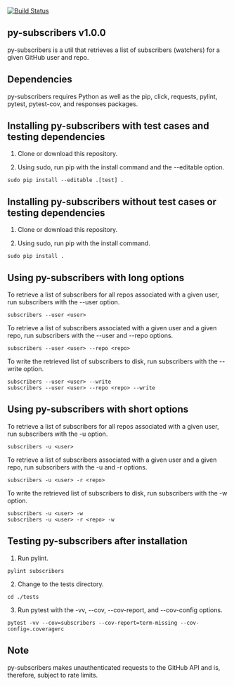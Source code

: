 [![Build Status](https://travis-ci.com/critical-path/py-subscribers.svg?branch=master)](https://travis-ci.com/critical-path/py-subscribers)

## py-subscribers v1.0.0

py-subscribers is a util that retrieves a list of subscribers (watchers) for a given GitHub user and repo.


## Dependencies

py-subscribers requires Python as well as the pip, click, requests, pylint, pytest, pytest-cov, and responses packages.


## Installing py-subscribers with test cases and testing dependencies

1. Clone or download this repository.

2. Using sudo, run pip with the install command and the --editable option.

```
sudo pip install --editable .[test] .
```


## Installing py-subscribers without test cases or testing dependencies

1. Clone or download this repository.

2. Using sudo, run pip with the install command.

```
sudo pip install .
```


## Using py-subscribers with long options

To retrieve a list of subscribers for all repos associated with a given user, run subscribers with the --user option.

```
subscribers --user <user>
```

To retrieve a list of subscribers associated with a given user and a given repo, run subscribers with the --user and --repo options.

```
subscribers --user <user> --repo <repo>
```

To write the retrieved list of subscribers to disk, run subscribers with the --write option.

```
subscribers --user <user> --write
subscribers --user <user> --repo <repo> --write
```


## Using py-subscribers with short options

To retrieve a list of subscribers for all repos associated with a given user, run subscribers with the -u option.

```
subscribers -u <user>
```

To retrieve a list of subscribers associated with a given user and a given repo, run subscribers with the -u and -r options.

```
subscribers -u <user> -r <repo>
```

To write the retrieved list of subscribers to disk, run subscribers with the -w option.

```
subscribers -u <user> -w
subscribers -u <user> -r <repo> -w
```


## Testing py-subscribers after installation

1. Run pylint.

```
pylint subscribers
```

2. Change to the tests directory.

```
cd ./tests
```

3. Run pytest with the -vv, --cov, --cov-report, and --cov-config options.

```
pytest -vv --cov=subscribers --cov-report=term-missing --cov-config=.coveragerc
```


## Note

py-subscribers makes unauthenticated requests to the GitHub API and is, therefore, subject to rate limits.
